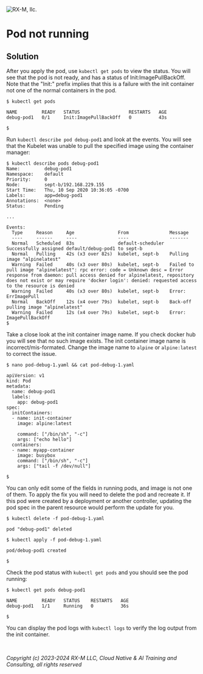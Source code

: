 ![RX-M, llc.](https://rx-m.com/rxm-cnc.svg)

# Pod not running


## Solution

After you apply the pod, use `kubectl get pods` to view the status. You will see that the pod is not ready,
and has a status of Init:ImagePullBackOff. Note that the "Init:" prefix implies that this is a failure with
the init container not one of the normal containers in the pod.

```shell
$ kubectl get pods

NAME         READY   STATUS                  RESTARTS   AGE
debug-pod1   0/1     Init:ImagePullBackOff   0          43s

$
```

Run `kubectl describe pod debug-pod1` and look at the events. You will see that the Kubelet was unable to pull
the specified image using the container manager:

```shell
$ kubectl describe pods debug-pod1
Name:         debug-pod1
Namespace:    default
Priority:     0
Node:         sept-b/192.168.229.155
Start Time:   Thu, 10 Sep 2020 10:36:05 -0700
Labels:       app=debug-pod1
Annotations:  <none>
Status:       Pending

...

Events:
  Type     Reason     Age                From               Message
  ----     ------     ----               ----               -------
  Normal   Scheduled  83s                default-scheduler  Successfully assigned default/debug-pod1 to sept-b
  Normal   Pulling    42s (x3 over 82s)  kubelet, sept-b    Pulling image "alpinelatest"
  Warning  Failed     40s (x3 over 80s)  kubelet, sept-b    Failed to pull image "alpinelatest": rpc error: code = Unknown desc = Error response from daemon: pull access denied for alpinelatest, repository does not exist or may require 'docker login': denied: requested access to the resource is denied
  Warning  Failed     40s (x3 over 80s)  kubelet, sept-b    Error: ErrImagePull
  Normal   BackOff    12s (x4 over 79s)  kubelet, sept-b    Back-off pulling image "alpinelatest"
  Warning  Failed     12s (x4 over 79s)  kubelet, sept-b    Error: ImagePullBackOff
$
```

Take a close look at the init container image name. If you check docker hub you will see that no such image exists. The
init  container image name is incorrect/mis-formated. Change the image name to `alpine` or `alpine:latest` to correct
the issue.

```shell
$ nano pod-debug-1.yaml && cat pod-debug-1.yaml

apiVersion: v1
kind: Pod
metadata:
  name: debug-pod1
  labels:
    app: debug-pod1
spec:
  initContainers:
  - name: init-container
    image: alpine:latest

    command: ["/bin/sh", "-c"]
    args: ["echo hello"]
  containers:
  - name: myapp-container
    image: busybox
    command: ["/bin/sh", "-c"]
    args: ["tail -f /dev/null"]

$
```

You can only edit some of the fields in running pods, and image is not one of them. To apply the fix you will need to
delete the pod and recreate it. If this pod were created by a deployment or another controller, updating the pod spec
in the parent resource would perform the update for you.

```shell
$ kubectl delete -f pod-debug-1.yaml

pod "debug-pod1" deleted

$ kubectl apply -f pod-debug-1.yaml

pod/debug-pod1 created

$
```

Check the pod status with `kubectl get pods` and you should see the pod running:

```shell
$ kubectl get pods debug-pod1

NAME         READY   STATUS    RESTARTS   AGE
debug-pod1   1/1     Running   0          36s

$
```

You can display the pod logs with `kubectl logs` to verify the log output from the init container.


<br>

_Copyright (c) 2023-2024 RX-M LLC, Cloud Native & AI Training and Consulting, all rights reserved_